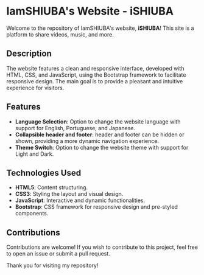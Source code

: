 # IamSHIUBA's Website - iSHIUBA

Welcome to the repository of IamSHIUBA's website, **iSHIUBA**! This site is a platform to share videos, music, and more.

## Description

The website features a clean and responsive interface, developed with HTML, CSS, and JavaScript, using the Bootstrap framework to facilitate responsive design. The main goal is to provide a pleasant and intuitive experience for visitors.

## Features

- **Language Selection**: Option to change the website language with support for English, Portuguese, and Japanese.
- **Collapsible header and footer**: header and footer can be hidden or shown, providing a more dynamic navigation experience.
- **Theme Switch**: Option to change the website theme with support for Light and Dark.

## Technologies Used

- **HTML5**: Content structuring.
- **CSS3**: Styling the layout and visual design.
- **JavaScript**: Interactive and dynamic functionalities.
- **Bootstrap**: CSS framework for responsive design and pre-styled components.

## Contributions

Contributions are welcome! If you wish to contribute to this project, feel free to open an issue or submit a pull request.


Thank you for visiting my repository!

